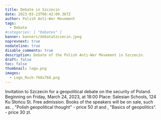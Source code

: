 ```yaml
---
title: Debate in Szczecin
date: 2023-03-23T06:42:09.367Z
author: Polish Anti-War Movement
tags:
  - Debate
#categories: [ "Debates" ]
banner: banners/debataSzczecin.jpeg
noprevnext: true
nodateline: true
disable_comments: true
description: Debate of the Polish Anti-War Movement in Szczecin.
draft: false
toc: false
thumbnail: logo.png
images:
  - Logo_Ruch-768x768.png
---
```


Invitation to Szczecin for a geopolitical debate on the security of Poland. Beginning on Friday, March 24, 2023, at 18:00 Place: Salesian Schools, 124 Ku Słońcu St. Free admission. Books of the speakers will be on sale, such as. , "Polish geopolitical thought" - price 50 zł and , "Basics of geopolitics". - price 30 zł.
